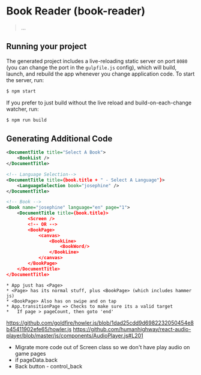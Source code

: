 
# Book Reader (book-reader)

> ...

## Running your project

The generated project includes a live-reloading static server on port `8080` (you can change the port in the `gulpfile.js` config), which will build, launch, and rebuild the app whenever you change application code. To start the server, run:

```bash
$ npm start
```

If you prefer to just build without the live reload and build-on-each-change watcher, run:

```bash
$ npm run build
```


## Generating Additional Code

```xml
<DocumentTitle title="Select A Book">
	<BookList />
</DocumentTitle>

<!-- Language Selection-->
<DocumentTitle title={book.title + " - Select A Language"}>
	<LanguageSelection book="josephine" />
</DocumentTitle>

<!-- Book -->
<Book name="josephine" language="en" page="1">
	<DocumentTitle title={book.title}>
		<Screen />
		<!-- OR -->
		<BookPage>
			<canvas>
				<BookLine>
					<BookWord/>
				</BookLine>
			</canvas>
		</BookPage>
	</DocumentTitle>
</DocumentTitle>
```

```
* App just has <Page>
* <Page> has its normal stuff, plus <BookPage> (which includes hammer js)
* <BookPage> Also has on swipe and on tap
* App.transitionPage => Checks to make sure its a valid target
*   If page > pageCount, then goto 'end'
```
https://github.com/goldfire/howler.js/blob/1dad25cdd9d6982232050454e8b45411902efe65/howler.js
https://github.com/humanhighway/react-audio-player/blob/master/js/components/AudioPlayer.js#L201

* Migrate more code out of Screen class so we don't have play audio on game pages
* if pageData.back
*   Back button - control_back
